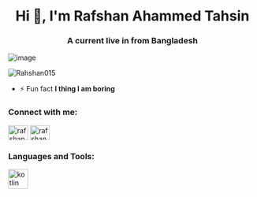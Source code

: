 <h1 align="center">Hi 👋, I'm Rafshan Ahammed Tahsin</h1>
<h3 align="center">A current live in from Bangladesh</h3>

![image](https://github.com/Rafshan015/Rafshan015/assets/148086128/9d9309e7-c415-44a0-83cb-e22071fea791)

<p align="left"> <img src="https://komarev.com/ghpvc/?username=Rahshan015&label=Profile%20views&color=0e75b6&style=flat" alt="Rahshan015" /> </p>

- ⚡ Fun fact **I thing I am boring**

<h3 align="left">Connect with me:</h3>
<p align="left">
<a href="https://fb.com/rafshan ahammed tahsin.0101" target="blank"><img align="center" src="https://raw.githubusercontent.com/rahuldkjain/github-profile-readme-generator/master/src/images/icons/Social/facebook.svg" alt="rafshan ahammed tahsin.0101" height="30" width="40" /></a>
<a href="https://instagram.com/rafshan ahammed tahsin" target="blank"><img align="center" src="https://raw.githubusercontent.com/rahuldkjain/github-profile-readme-generator/master/src/images/icons/Social/instagram.svg" alt="rafshan ahammed tahsin" height="30" width="40" /></a>
</p>

<h3 align="left">Languages and Tools:</h3>
<p align="left"> <a href="https://kotlinlang.org" target="_blank" rel="noreferrer"> <img src="https://www.vectorlogo.zone/logos/kotlinlang/kotlinlang-icon.svg" alt="kotlin" width="40" height="40"/> </a> </p>
